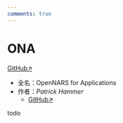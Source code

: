 ```yaml
---
comments: true
---
```

# ONA

[GitHub↗](https://github.com/opennars/OpenNARS-for-Applications)

- 全名：OpenNARS for Applications
- 作者：*Patrick Hammer*
  - [GitHub↗](https://github.com/patham9)

todo
